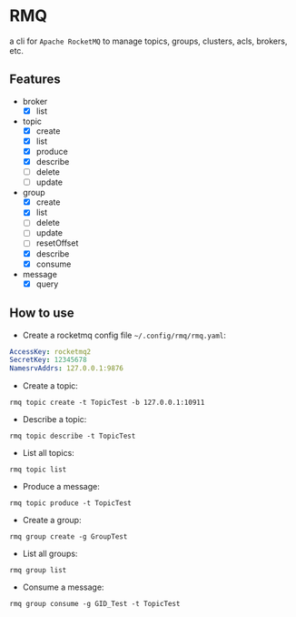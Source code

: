 # RMQ

a cli for `Apache RocketMQ` to manage topics, groups, clusters, acls, brokers, etc.


## Features
- broker
    - [x] list
- topic
    - [x] create
    - [x] list
    - [x] produce
    - [x] describe
    - [ ] delete
    - [ ] update
- group
    - [x] create
    - [x] list
    - [ ] delete
    - [ ] update
    - [ ] resetOffset
    - [x] describe
    - [x] consume
- message
    - [x] query

## How to use

* Create a rocketmq config file `~/.config/rmq/rmq.yaml`:

```yaml
AccessKey: rocketmq2
SecretKey: 12345678
NamesrvAddrs: 127.0.0.1:9876
```

* Create a topic:

```shell
rmq topic create -t TopicTest -b 127.0.0.1:10911
```

* Describe a topic:

```shell
rmq topic describe -t TopicTest
```

* List all topics:

```shell
rmq topic list
```

* Produce a message:

```shell
rmq topic produce -t TopicTest
```

* Create a group:

```shell
rmq group create -g GroupTest
```
* List all groups:

```shell
rmq group list
```

* Consume a message:

```shell
rmq group consume -g GID_Test -t TopicTest
```
